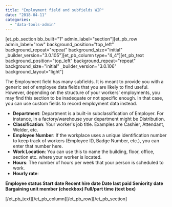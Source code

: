 ```yaml
---
title: "Employment field and subfields WIP"
date: "2018-04-11"
categories: 
  - "data-tools-admin"
---
```


\[et\_pb\_section bb\_built="1" admin\_label="section"\]\[et\_pb\_row admin\_label="row" background\_position="top\_left" background\_repeat="repeat" background\_size="initial" \_builder\_version="3.0.105"\]\[et\_pb\_column type="4\_4"\]\[et\_pb\_text background\_position="top\_left" background\_repeat="repeat" background\_size="initial" \_builder\_version="3.0.106" background\_layout="light"\]

The Employment field has many subfields. It is meant to provide you with a generic set of employee data fields that you are likely to find useful. However, depending on the structure of your workers' employments, you may find this section to be inadequate or not specific enough. In that case, you can use custom fields to record employment data instead.

- **Department**: Department is a built-in subclassification of Employer. For instance, in a factory/warehouse your department might be Distribution.
- **Classification**: Your worker's job title. Examples are Cashier, Attendant, Welder, etc.
- **Employee Number**: If the workplace uses a unique identification number to keep track of workers (Employee ID, Badge Number, etc.), you can enter that number here.
- **Work Location**: You can use this to name the building, floor, office, section etc. where your worker is located.
- **Hours**: The number of hours per week that your person is scheduled to work.
- **Hourly rate**:

**Employee status Start date Recent hire date Date last paid Seniority date Bargaining unit member (checkbox) Full/part time (text box)**

\[/et\_pb\_text\]\[/et\_pb\_column\]\[/et\_pb\_row\]\[/et\_pb\_section\]
